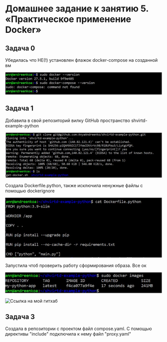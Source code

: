 # Домашнее задание к занятию 5. «Практическое применение Docker»

## Задача 0
Убедилась что НЕ(!) установлен флажок docker-compose на созданной вм

![Запуск докера](../img/doc-no-found.JPG)

## Задача 1

Добавила в свой репозиторий вилку GitHub пространство shvirtd-example-python

![вилка GitHub добавлена](../img/git-example.JPG)

Создала Dockerfile.python, также исключила ненужные файлы с помощью dockerignore

![Dockerfile.python](../img/git-createDoc.JPG)

Запустила чтоб проверить работу сформирования образа. Все ок 

![Dockerfile.python](../img/up.JPG)

![Ссылка на мой гитхаб](https://github.com/AnyaAndreenko/shvirtd-example-python/tree/main)


## Задача 3

Создала в репозитории с проектом файл compose.yaml.  С помощью директивы "include" подключила к нему файл "proxy.yaml"

